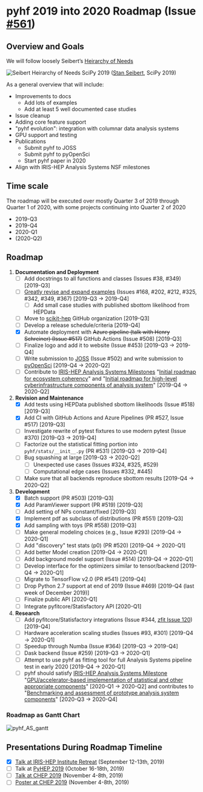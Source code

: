 # pyhf 2019 into 2020 Roadmap (Issue [#561](https://github.com/scikit-hep/pyhf/issues/561))

## Overview and Goals

We will follow loosely Seibert’s [Heirarchy of Needs](https://twitter.com/FRoscheck/status/1159158552298229763)

![Seibert Heirarchy of Needs SciPy 2019](https://pbs.twimg.com/media/EBYojw8XUAERJhZ?format=png)
([Stan Seibert](https://github.com/seibert), SciPy 2019)

As a general overview that will include:

- Improvements to docs
   - Add lots of examples
   - Add at least 5 well documented case studies
- Issue cleanup
- Adding core feature support
- "pyhf evolution": integration with columnar data analysis systems
- GPU support and testing
- Publications
   - Submit pyhf to JOSS
   - Submit pyhf to pyOpenSci
   - Start pyhf paper in 2020
- Align with IRIS-HEP Analysis Systems NSF milestones

## Time scale

The roadmap will be executed over mostly Quarter 3 of 2019 through Quarter 1 of 2020, with some projects continuing into Quarter 2 of 2020

- 2019-Q3
- 2019-Q4
- 2020-Q1
- (2020-Q2)

## Roadmap

1. **Documentation and Deployment**
   - [ ] Add docstrings to all functions and classes (Issues #38, #349) [2019-Q3]
   - [ ] [Greatly revise and expand examples](https://github.com/scikit-hep/pyhf/issues?q=is%3Aopen+is%3Aissue+label%3Adocs) (Issues #168, #202, #212, #325, #342, #349, #367) [2019-Q3 → 2019-Q4]
      - [ ] Add small case studies with published sbottom likelihood from HEPData
   - [ ] Move to [scikit-hep](https://github.com/scikit-hep) GitHub organization [2019-Q3]
   - [ ] Develop a release schedule/criteria [2019-Q4]
   - [x] Automate deployment with ~~Azure pipeline (talk with Henry Schreiner) (Issue #517)~~ GitHub Actions (Issue #508) [2019-Q3]
   - [ ] Finalize logo and add it to website (Issue #453) [2019-Q3 → 2019-Q4]
   - [ ] Write submission to [JOSS](https://joss.theoj.org/) (Issue #502) and write submission to [pyOpenSci](https://www.pyopensci.org/) [2019-Q4 → 2020-Q2]
   - [ ] Contribute to [IRIS-HEP Analysis Systems Milestones](https://docs.google.com/spreadsheets/d/1VKpHlQWXu_p8AUv5E5H_BzqF_i7hh2Z-Id0XPwNHu8o/edit#gid=1864915304) "[Initial roadmap for ecosystem coherency](https://github.com/iris-hep/project-milestones/issues/8)" and "[Initial roadmap for high-level cyberinfrastructure components of analysis system](https://github.com/iris-hep/project-milestones/issues/11)" [2019-Q4 → 2020-Q2]
2. **Revision and Maintenance**
   - [x] Add tests using HEPData published sbottom likelihoods (Issue #518) [2019-Q3]
   - [x] Add CI with GitHub Actions and Azure Pipelines (PR #527, Issue #517) [2019-Q3]
   - [ ] Investigate rewrite of pytest fixtures to use modern pytest (Issue #370) [2019-Q3 → 2019-Q4]
   - [ ] Factorize out the statistical fitting portion into `pyhf/stats/__init__.py` (PR #531) [2019-Q3 → 2019-Q4]
   - [ ] Bug squashing at large [2019-Q3 → 2020-Q2]
      - [ ] Unexpected use cases (Issues #324, #325, #529)
      - [ ] Computational edge cases (Issues #332, #445)
   - [ ] Make sure that all backends reproduce sbottom results [2019-Q4 → 2020-Q2]
3. **Development**
   - [x] Batch support (PR #503) [2019-Q3]
   - [x] Add ParamViewer support (PR #519) [2019-Q3]
   - [ ] Add setting of NPs constant/fixed [2019-Q3]
   - [x] Implement pdf as subclass of distributions (PR #551) [2019-Q3]
   - [x] Add sampling with toys (PR #558) [2019-Q3]
   - [ ] Make general modeling choices (e.g., Issue #293) [2019-Q4 → 2020-Q1]
   - [ ] Add "discovery" test stats (p0) (PR #520) [2019-Q4 → 2020-Q1]
   - [ ] Add better Model creation [2019-Q4 → 2020-Q1]
   - [ ] Add background model support (Issue #514) [2019-Q4 → 2020-Q1]
   - [ ] Develop interface for the optimizers similar to tensor/backend [2019-Q4 → 2020-Q1]
   - [ ] Migrate to TensorFlow v2.0 (PR #541) [2019-Q4]
   - [ ] Drop Python 2.7 support at end of 2019 (Issue #469) [2019-Q4 (last week of December 2019)]
   - [ ] Finalize public API [2020-Q1]
   - [ ] Integrate pyfitcore/Statisfactory API [2020-Q1]
4. **Research**
   - [ ] Add pyfitcore/Statisfactory integrations (Issue #344, [zfit Issue 120](https://github.com/zfit/zfit/issues/120)) [2019-Q4]
   - [ ] Hardware acceleration scaling studies (Issues #93, #301) [2019-Q4 → 2020-Q1]
   - [ ] Speedup through Numba (Issue #364) [2019-Q3 → 2019-Q4]
   - [ ] Dask backend (Issue #259) [2019-Q3 → 2020-Q1]
   - [ ] Attempt to use pyhf as fitting tool for full Analysis Systems pipeline test in early 2020 [2019-Q4 → 2020-Q1]
   - [ ] pyhf should satisfy [IRIS-HEP Analysis Systems Milestone](https://docs.google.com/spreadsheets/d/1VKpHlQWXu_p8AUv5E5H_BzqF_i7hh2Z-Id0XPwNHu8o/edit#gid=1864915304) "[GPU/accelerator-based implementation of statistical and other appropriate components](https://github.com/iris-hep/project-milestones/issues/15)" [2020-Q1 → 2020-Q2] and contributes to "[Benchmarking and assessment of prototype analysis system components](https://github.com/iris-hep/project-milestones/issues/17)" [2020-Q3 → 2020-Q4]

### Roadmap as Gantt Chart

![pyhf_AS_gantt](https://user-images.githubusercontent.com/5142394/64583069-53049180-d355-11e9-8b39-8b2a4599e21e.png)

## Presentations During Roadmap Timeline

- [x] [Talk at IRIS-HEP Institute Retreat](https://indico.cern.ch/event/840472/contributions/3564386/) (September 12-13th, 2019)
- [ ] Talk at [PyHEP 2019](https://indico.cern.ch/event/833895/) (October 16-18th, 2019)
- [ ] [Talk at CHEP 2019](https://indico.cern.ch/event/773049/contributions/3476143/) (November 4-8th, 2019)
- [ ] [Poster at CHEP 2019](https://indico.cern.ch/event/773049/contributions/3476180/) (November 4-8th, 2019)
